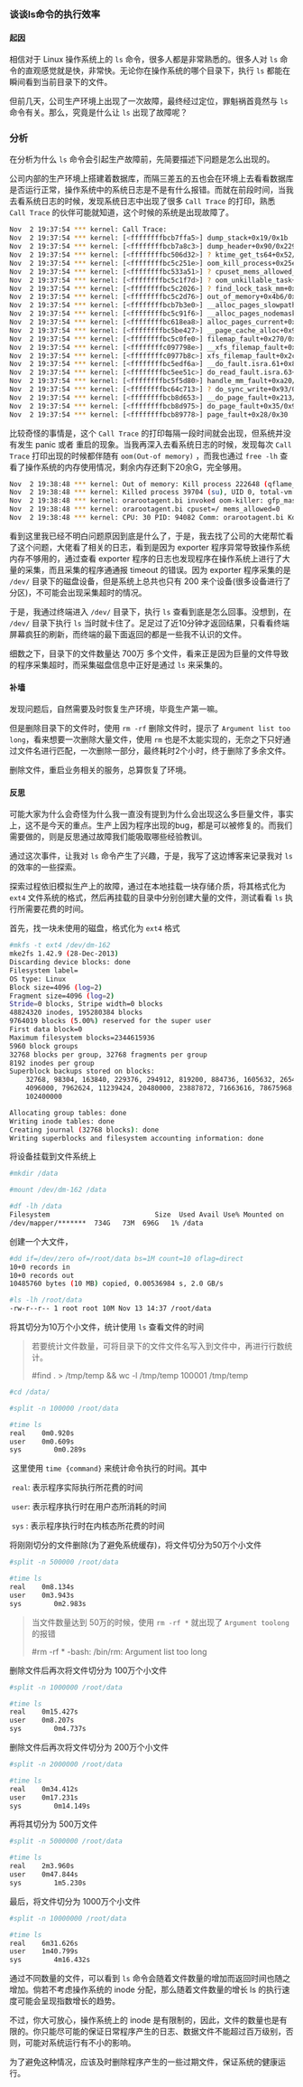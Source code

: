 ### 谈谈ls命令的执行效率

#### 起因

相信对于 Linux 操作系统上的 `ls` 命令，很多人都是非常熟悉的。很多人对 `ls` 命令的直观感觉就是快，非常快。无论你在操作系统的哪个目录下，执行 `ls` 都能在瞬间看到当前目录下的文件。

但前几天，公司生产环境上出现了一次故障，最终经过定位，罪魁祸首竟然与 `ls` 命令有关。那么，究竟是什么让 `ls` 出现了故障呢？

### 分析

在分析为什么 `ls` 命令会引起生产故障前，先简要描述下问题是怎么出现的。

公司内部的生产环境上搭建着数据库，而隔三差五的五也会在环境上去看看数据库是否运行正常，操作系统中的系统日志是不是有什么报错。而就在前段时间，当我去看系统日志的时候，发现系统日志中出现了很多 `Call Trace` 的打印，熟悉 `Call Trace` 的伙伴可能就知道，这个时候的系统是出现故障了。

```bash
Nov  2 19:37:54 *** kernel: Call Trace:
Nov  2 19:37:54 *** kernel: [<ffffffffbcb7ffa5>] dump_stack+0x19/0x1b
Nov  2 19:37:54 *** kernel: [<ffffffffbcb7a8c3>] dump_header+0x90/0x229
Nov  2 19:37:54 *** kernel: [<ffffffffbc506d32>] ? ktime_get_ts64+0x52/0xf0
Nov  2 19:37:54 *** kernel: [<ffffffffbc5c251e>] oom_kill_process+0x25e/0x3f0
Nov  2 19:37:54 *** kernel: [<ffffffffbc533a51>] ? cpuset_mems_allowed_intersects+0x21/0x30
Nov  2 19:37:54 *** kernel: [<ffffffffbc5c1f7d>] ? oom_unkillable_task+0xcd/0x120
Nov  2 19:37:54 *** kernel: [<ffffffffbc5c2026>] ? find_lock_task_mm+0x56/0xc0
Nov  2 19:37:54 *** kernel: [<ffffffffbc5c2d76>] out_of_memory+0x4b6/0x4f0
Nov  2 19:37:54 *** kernel: [<ffffffffbcb7b3e0>] __alloc_pages_slowpath+0x5db/0x729
Nov  2 19:37:54 *** kernel: [<ffffffffbc5c91f6>] __alloc_pages_nodemask+0x436/0x450
Nov  2 19:37:54 *** kernel: [<ffffffffbc618ea8>] alloc_pages_current+0x98/0x110
Nov  2 19:37:54 *** kernel: [<ffffffffbc5be427>] __page_cache_alloc+0x97/0xb0
Nov  2 19:37:54 *** kernel: [<ffffffffbc5c0fe0>] filemap_fault+0x270/0x420
Nov  2 19:37:54 *** kernel: [<ffffffffc097798e>] __xfs_filemap_fault+0x7e/0x1d0 [xfs]
Nov  2 19:37:54 *** kernel: [<ffffffffc0977b8c>] xfs_filemap_fault+0x2c/0x30 [xfs]
Nov  2 19:37:54 *** kernel: [<ffffffffbc5edf6a>] __do_fault.isra.61+0x8a/0x100
Nov  2 19:37:54 *** kernel: [<ffffffffbc5ee51c>] do_read_fault.isra.63+0x4c/0x1b0
Nov  2 19:37:54 *** kernel: [<ffffffffbc5f5d80>] handle_mm_fault+0xa20/0xfb0
Nov  2 19:37:54 *** kernel: [<ffffffffbc64c713>] ? do_sync_write+0x93/0xe0
Nov  2 19:37:54 *** kernel: [<ffffffffbcb8d653>] __do_page_fault+0x213/0x500
Nov  2 19:37:54 *** kernel: [<ffffffffbcb8d975>] do_page_fault+0x35/0x90
Nov  2 19:37:54 *** kernel: [<ffffffffbcb89778>] page_fault+0x28/0x30
```

比较奇怪的事情是，这个 `Call Trace` 的打印每隔一段时间就会出现，但系统并没有发生 panic 或者 重启的现象。当我再深入去看系统日志的时候，发现每次 `Call Trace` 打印出现的时候都伴随有 `oom(Out-of memory)` ，而我也通过 `free -lh` 查看了操作系统的内存使用情况，剩余内存还剩下20余G，完全够用。

```bash
Nov  2 19:38:48 *** kernel: Out of memory: Kill process 222648 (qflame_exporter) score 50 or sacrifice child
Nov  2 19:38:48 *** kernel: Killed process 39704 (su), UID 0, total-vm:193980kB, anon-rss:576kB, file-rss:1244kB, shmem-rss:0kB
Nov  2 19:38:48 *** kernel: orarootagent.bi invoked oom-killer: gfp_mask=0x201da, order=0, oom_score_adj=0
Nov  2 19:38:48 *** kernel: orarootagent.bi cpuset=/ mems_allowed=0
Nov  2 19:38:48 *** kernel: CPU: 30 PID: 94082 Comm: orarootagent.bi Kdump: loaded Tainted: P           OE  ------------   3.10.0-1127.19.1.el7.x86_64 #1
```

看到这里我已经不明白问题原因到底是什么了，于是，我去找了公司的大佬帮忙看了这个问题，大佬看了相关的日志，看到是因为 exporter 程序异常导致操作系统内存不够用的，通过查看 exporter 程序的日志也发现程序在操作系统上进行了大量的采集，而且采集的程序通通报 timeout 的错误。因为 exporter 程序采集的是 `/dev/` 目录下的磁盘设备，但是系统上总共也只有 200 来个设备(很多设备进行了分区)，不可能会出现采集超时的情况。

于是，我通过终端进入 `/dev/` 目录下，执行 `ls` 查看到底是怎么回事。没想到，在 `/dev/` 目录下执行 `ls` 当时就卡住了。足足过了近10分钟才返回结果，只看看终端屏幕疯狂的刷新，而终端的最下面返回的都是一些我不认识的文件。

细数之下，目录下的文件数量达 700万 多个文件，看来正是因为巨量的文件导致的程序采集超时，而采集磁盘信息中正好是通过 `ls` 来采集的。

#### 补墙

发现问题后，自然需要及时恢复生产环境，毕竟生产第一嘛。

但是删除目录下的文件时，使用 `rm -rf` 删除文件时，提示了 `Argument list too long`，看来想要一次删除大量文件，使用 `rm` 也是不太能实现的，无奈之下只好通过文件名进行匹配，一次删除一部分，最终耗时2个小时，终于删除了多余文件。

删除文件，重启业务相关的服务，总算恢复了环境。

#### 反思

可能大家为什么会奇怪为什么我一直没有提到为什么会出现这么多巨量文件，事实上，这不是今天的重点。生产上因为程序出现的bug，都是可以被修复的。而我们需要做的，则是反思通过故障我们能吸取哪些经验教训。

通过这次事件，让我对 `ls` 命令产生了兴趣，于是，我写了这边博客来记录我对 `ls` 的效率的一些探索。

探索过程依旧模拟生产上的故障，通过在本地挂载一块存储介质，将其格式化为 `ext4` 文件系统的格式，然后再挂载的目录中分别创建大量的文件，测试看看 `ls` 执行所需要花费的时间。

首先，找一块未使用的磁盘，格式化为 `ext4` 格式

```bash
#mkfs -t ext4 /dev/dm-162
mke2fs 1.42.9 (28-Dec-2013)
Discarding device blocks: done
Filesystem label=
OS type: Linux
Block size=4096 (log=2)
Fragment size=4096 (log=2)
Stride=0 blocks, Stripe width=0 blocks
48824320 inodes, 195280384 blocks
9764019 blocks (5.00%) reserved for the super user
First data block=0
Maximum filesystem blocks=2344615936
5960 block groups
32768 blocks per group, 32768 fragments per group
8192 inodes per group
Superblock backups stored on blocks:
    32768, 98304, 163840, 229376, 294912, 819200, 884736, 1605632, 2654208,
    4096000, 7962624, 11239424, 20480000, 23887872, 71663616, 78675968,
    102400000

Allocating group tables: done
Writing inode tables: done
Creating journal (32768 blocks): done
Writing superblocks and filesystem accounting information: done
```

将设备挂载到文件系统上

```bash
#mkdir /data

#mount /dev/dm-162 /data

#df -lh /data
Filesystem                          Size  Used Avail Use% Mounted on
/dev/mapper/*******  734G   73M  696G   1% /data
```

创建一个大文件，

```bash
#dd if=/dev/zero of=/root/data bs=1M count=10 oflag=direct
10+0 records in
10+0 records out
10485760 bytes (10 MB) copied, 0.00536984 s, 2.0 GB/s

#ls -lh /root/data
-rw-r--r-- 1 root root 10M Nov 13 14:37 /root/data  
```

将其切分为10万个小文件，统计使用 `ls` 查看文件的时间

> 若要统计文件数量，可将目录下的文件文件名写入到文件中，再进行行数统计。
> 
> #find . > /tmp/temp && wc -l /tmp/temp
> 100001 /tmp/temp

```bash
#cd /data/

#split -n 100000 /root/data  

#time ls
real    0m0.920s
user    0m0.609s
sys        0m0.289s
```

​        这里使用 `time {command}` 来统计命令执行的时间。其中

​         `real`: 表示程序实际执行所花费的时间 

​          `user`: 表示程序执行时在用户态所消耗的时间

​          `sys` : 表示程序执行时在内核态所花费的时间

将刚刚切分的文件删除(为了避免系统缓存)，将文件切分为50万个小文件

```bash
#split -n 500000 /root/data

#time ls
real    0m8.134s
user    0m3.943s
sys        0m2.983s
```

> 当文件数量达到 50万的时候，使用 `rm -rf *` 就出现了 `Argument toolong  ` 的报错
> 
> #rm -rf *
> -bash: /bin/rm: Argument list too long

删除文件后再次将文件切分为 100万个小文件

```bash
#split -n 1000000 /root/data

#time ls
real    0m15.427s
user    0m8.207s
sys        0m4.737s
```

删除文件后再次将文件切分为 200万个小文件

```bash
#split -n 2000000 /root/data

#time ls
real    0m34.412s
user    0m17.231s
sys        0m14.149s
```

再将其切分为 500万文件

```bash
#split -n 5000000 /root/data

#time ls
real    2m3.960s
user    0m47.844s
sys        1m5.230s
```

最后，将文件切分为 1000万个小文件

```bash
#split -n 10000000 /root/data

#time ls
real    6m31.626s
user    1m40.799s
sys        4m16.432s
```

通过不同数量的文件，可以看到 `ls` 命令会随着文件数量的增加而返回时间也随之增加。倘若不考虑操作系统的 inode 分配，那么随着文件数量的增长 ls 的执行速度可能会呈现指数增长的趋势。

不过，你大可放心，操作系统上的 inode 是有限制的，因此，文件的数量也是有限的。你只能尽可能的保证日常程序产生的日志、数据文件不能超过百万级别，否则，可能对系统运行有不小的影响。

为了避免这种情况，应该及时删除程序产生的一些过期文件，保证系统的健康运行。